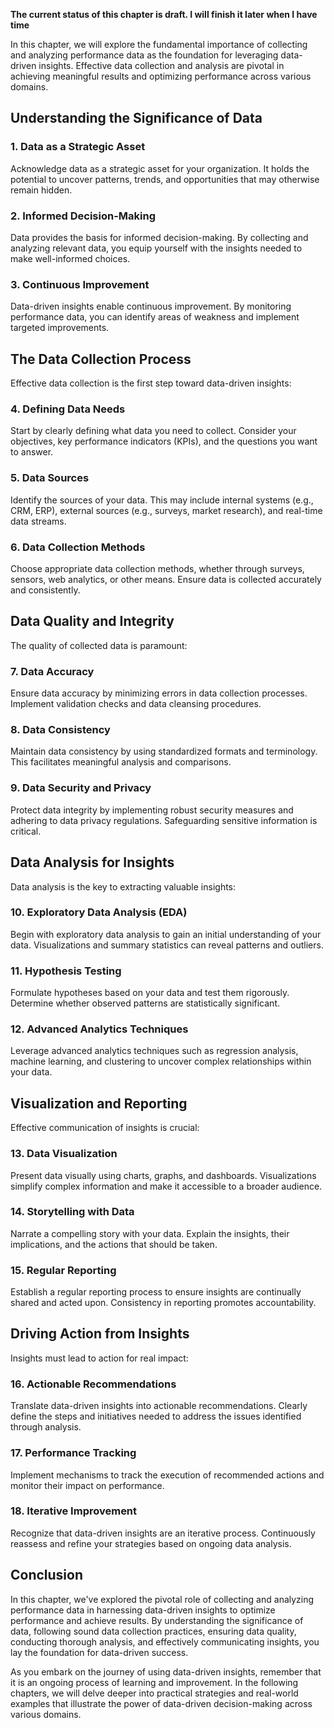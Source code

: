 **The current status of this chapter is draft. I will finish it later when I have time**

In this chapter, we will explore the fundamental importance of collecting and analyzing performance data as the foundation for leveraging data-driven insights. Effective data collection and analysis are pivotal in achieving meaningful results and optimizing performance across various domains.

Understanding the Significance of Data
--------------------------------------

### 1. **Data as a Strategic Asset**

Acknowledge data as a strategic asset for your organization. It holds the potential to uncover patterns, trends, and opportunities that may otherwise remain hidden.

### 2. **Informed Decision-Making**

Data provides the basis for informed decision-making. By collecting and analyzing relevant data, you equip yourself with the insights needed to make well-informed choices.

### 3. **Continuous Improvement**

Data-driven insights enable continuous improvement. By monitoring performance data, you can identify areas of weakness and implement targeted improvements.

The Data Collection Process
---------------------------

Effective data collection is the first step toward data-driven insights:

### 4. **Defining Data Needs**

Start by clearly defining what data you need to collect. Consider your objectives, key performance indicators (KPIs), and the questions you want to answer.

### 5. **Data Sources**

Identify the sources of your data. This may include internal systems (e.g., CRM, ERP), external sources (e.g., surveys, market research), and real-time data streams.

### 6. **Data Collection Methods**

Choose appropriate data collection methods, whether through surveys, sensors, web analytics, or other means. Ensure data is collected accurately and consistently.

Data Quality and Integrity
--------------------------

The quality of collected data is paramount:

### 7. **Data Accuracy**

Ensure data accuracy by minimizing errors in data collection processes. Implement validation checks and data cleansing procedures.

### 8. **Data Consistency**

Maintain data consistency by using standardized formats and terminology. This facilitates meaningful analysis and comparisons.

### 9. **Data Security and Privacy**

Protect data integrity by implementing robust security measures and adhering to data privacy regulations. Safeguarding sensitive information is critical.

Data Analysis for Insights
--------------------------

Data analysis is the key to extracting valuable insights:

### 10. **Exploratory Data Analysis (EDA)**

Begin with exploratory data analysis to gain an initial understanding of your data. Visualizations and summary statistics can reveal patterns and outliers.

### 11. **Hypothesis Testing**

Formulate hypotheses based on your data and test them rigorously. Determine whether observed patterns are statistically significant.

### 12. **Advanced Analytics Techniques**

Leverage advanced analytics techniques such as regression analysis, machine learning, and clustering to uncover complex relationships within your data.

Visualization and Reporting
---------------------------

Effective communication of insights is crucial:

### 13. **Data Visualization**

Present data visually using charts, graphs, and dashboards. Visualizations simplify complex information and make it accessible to a broader audience.

### 14. **Storytelling with Data**

Narrate a compelling story with your data. Explain the insights, their implications, and the actions that should be taken.

### 15. **Regular Reporting**

Establish a regular reporting process to ensure insights are continually shared and acted upon. Consistency in reporting promotes accountability.

Driving Action from Insights
----------------------------

Insights must lead to action for real impact:

### 16. **Actionable Recommendations**

Translate data-driven insights into actionable recommendations. Clearly define the steps and initiatives needed to address the issues identified through analysis.

### 17. **Performance Tracking**

Implement mechanisms to track the execution of recommended actions and monitor their impact on performance.

### 18. **Iterative Improvement**

Recognize that data-driven insights are an iterative process. Continuously reassess and refine your strategies based on ongoing data analysis.

Conclusion
----------

In this chapter, we've explored the pivotal role of collecting and analyzing performance data in harnessing data-driven insights to optimize performance and achieve results. By understanding the significance of data, following sound data collection practices, ensuring data quality, conducting thorough analysis, and effectively communicating insights, you lay the foundation for data-driven success.

As you embark on the journey of using data-driven insights, remember that it is an ongoing process of learning and improvement. In the following chapters, we will delve deeper into practical strategies and real-world examples that illustrate the power of data-driven decision-making across various domains.

